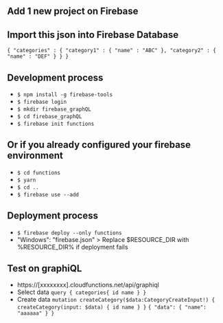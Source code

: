 ## Add 1 new project on Firebase
## Import this json into Firebase Database
`{ "categories" : { "category1" : { "name" : "ABC" }, "category2" : { "name" : "DEF" } } }
`
## Development process
* `$ npm install -g firebase-tools`
* `$ firebase login`
* `$ mkdir firebase_graphQL`
* `$ cd firebase_graphQL`
* `$ firebase init functions`
## Or if you already configured your firebase environment
* `$ cd functions`
* `$ yarn`
* `$ cd ..`
* `$ firebase use --add`
## Deployment process
* `$ firebase deploy --only functions`
* "Windows": "firebase.json" > Replace $RESOURCE_DIR with %RESOURCE_DIR% if deployment fails
## Test on graphiQL
* https://[xxxxxxxx].cloudfunctions.net/api/graphiql
* Select data
`query {
categories{
    id
    name
}
}`
* Create data
`mutation createCategory($data:CategoryCreateInput!) {
createCategory(input: $data) {
  id
  name
}
}`
`{
  "data": {
    "name": "aaaaaa"
  }
}`
